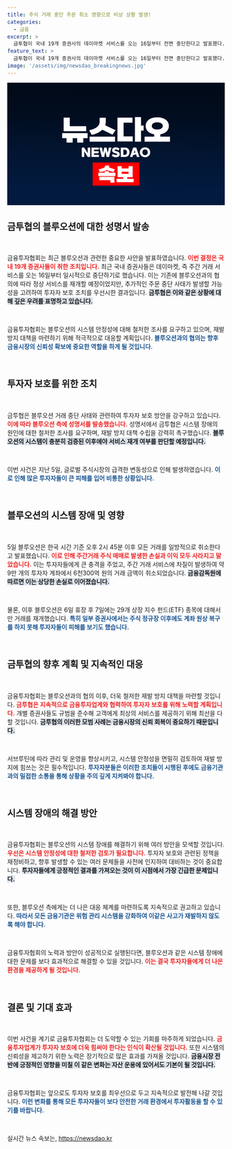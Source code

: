 ```yaml
---
title: 주식 거래 중단 주문 취소 영향으로 비상 상황 발생!
categories:
  - 금융
excerpt: >
  금투협이 국내 19개 증권사의 데이마켓 서비스를 오는 16일부터 전면 중단한다고 발표했다. 블루오션의 시스템 장애로 인해 투자자 보호 조치를 마련하며 재발 방지에 나설 계획이다. 주간거래 차질로 약 9만 계좌에서 6천300억 원 거래가 취소된 상황, 시장의 이목이 집중된다.
feature_text: >
  금투협이 국내 19개 증권사의 데이마켓 서비스를 오는 16일부터 전면 중단한다고 발표했다. 블루오션의 시스템 장애로 인해 투자자 보호 조치를 마련하며 재발 방지에 나설 계획이다. 주간거래 차질로 약 9만 계좌에서 6천300억 원 거래가 취소된 상황, 시장의 이목이 집중된다.
image: '/assets/img/newsdao_breakingnews.jpg'
---
```


<p><img src="/assets/img/newsdao_breakingnews.jpg" alt="koreaapp 속보" /></p>

<h2>금투협의 블루오션에 대한 성명서 발송</h2>

<p data-ke-size="size16">&nbsp;</p>

<p>금융투자협회는 최근 블루오션과 관련한 중요한 사안을 발표하였습니다. <b><span style="color: #ee2323;">이번 결정은 국내 19개 증권사들이 취한 조치입니다.</span></b> 최근 국내 증권사들은 데이마켓, 즉 주간 거래 서비스를 오는 16일부터 일시적으로 중단하기로 했습니다. 이는 기존에 블루오션과의 협의에 따라 정상 서비스를 재개할 예정이었지만, 추가적인 주문 중단 사태가 발생할 가능성을 고려하여 투자자 보호 조치를 우선시한 결과입니다. <b><span style="background-color: #21538527;">금투협은 이와 같은 상황에 대해 깊은 우려를 표명하고 있습니다.</span></b> </p>

<p data-ke-size="size16">&nbsp;</p>

<p>금융투자협회는 블루오션의 시스템 안정성에 대해 철저한 조사를 요구하고 있으며, 재발 방지 대책을 마련하기 위해 적극적으로 대응할 계획입니다. <b><span style="color: #1a5490;">블루오션과의 협의는 향후 금융시장의 신뢰성 확보에 중요한 역할을 하게 될 것입니다.</span></b> </p>

<p data-ke-size="size16">&nbsp;</p>

<h2>투자자 보호를 위한 조치</h2>

<p data-ke-size="size16">&nbsp;</p>

<p>금투협은 블루오션 거래 중단 사태와 관련하여 투자자 보호 방안을 강구하고 있습니다. <b><span style="color: #ee2323;">이에 따라 블루오션 측에 성명서를 발송했습니다.</span></b> 성명서에서 금투협은 시스템 장애의 원인에 대한 철저한 조사를 요구하며, 재발 방지 대책 수립을 강력히 촉구했습니다. <b><span style="background-color: #21538527;">블루오션의 시스템이 충분히 검증된 이후에야 서비스 재개 여부를 판단할 예정입니다.</span></b></p>

<p data-ke-size="size16">&nbsp;</p>

<p>이번 사건은 지난 5일, 글로벌 주식시장의 급격한 변동성으로 인해 발생하였습니다. <b><span style="color: #1a5490;">이로 인해 많은 투자자들이 큰 피해를 입어 비통한 상황입니다.</span></b> </p>

<p data-ke-size="size16">&nbsp;</p>

<h2>블루오션의 시스템 장애 및 영향</h2>

<p data-ke-size="size16">&nbsp;</p>

<p>5일 블루오션은 한국 시간 기준 오후 2시 45분 이후 모든 거래를 일방적으로 취소한다고 발표했습니다. <b><span style="color: #ee2323;">이로 인해 주간거래 주식 매매로 발생한 손실과 이익 모두 사라지고 말았습니다.</span></b> 이는 투자자들에게 큰 충격을 주었고, 주간 거래 서비스에 차질이 발생하여 약 9만 개의 투자자 계좌에서 6천300억 원의 거래 금액이 취소되었습니다. <b><span style="background-color: #21538527;">금융감독원에 따르면 이는 상당한 손실로 이어졌습니다.</span></b></p>

<p data-ke-size="size16">&nbsp;</p>

<p>물론, 이후 블루오션은 6일 휴장 후 7일에는 29개 상장 지수 펀드(ETF) 종목에 대해서만 거래를 재개했습니다. <b><span style="color: #1a5490;">특히 일부 증권사에서는 주식 정규장 이후에도 계좌 원상 복구를 하지 못해 투자자들이 피해를 보기도 했습니다.</span></b></p>

<p data-ke-size="size16">&nbsp;</p>

<h2>금투협의 향후 계획 및 지속적인 대응</h2>

<p data-ke-size="size16">&nbsp;</p>

<p>금융투자협회는 블루오션과의 협의 이후, 더욱 철저한 재발 방지 대책을 마련할 것입니다. <b><span style="color: #ee2323;">금투협은 지속적으로 금융투자업계와 협력하여 투자자 보호를 위해 노력할 계획입니다.</span></b> 개별 증권사들도 규범을 준수해 고객에게 최상의 서비스를 제공하기 위해 최선을 다할 것입니다. <b><span style="background-color: #21538527;">금투협의 이러한 모범 사례는 금융시장의 신뢰 회복이 중요하기 때문입니다.</span></b></p>

<p data-ke-size="size16">&nbsp;</p>

<p>서브루틴에 따라 관리 및 운영을 향상시키고, 시스템 안정성을 면밀히 검토하여 재발 방지에 힘쓰는 것은 필수적입니다. <b><span style="color: #1a5490;">투자자분들은 이러한 조치들이 시행된 후에도 금융기관과의 밀접한 소통을 통해 상황을 주의 깊게 지켜봐야 합니다.</span></b></p>

<p data-ke-size="size16">&nbsp;</p>

<h2>시스템 장애의 해결 방안</h2>

<p data-ke-size="size16">&nbsp;</p>

<p>금융투자협회는 블루오션의 시스템 장애를 해결하기 위해 여러 방안을 모색할 것입니다. <b><span style="color: #ee2323;">우선은 시스템 안정성에 대한 철저한 검토가 필요합니다.</span></b> 투자자 보호와 관련된 정책을 재정비하고, 향후 발생할 수 있는 여러 문제들을 사전에 인지하여 대비하는 것이 중요합니다. <b><span style="background-color: #21538527;">투자자들에게 긍정적인 결과를 가져오는 것이 이 시점에서 가장 긴급한 문제입니다.</span></b></p>

<p data-ke-size="size16">&nbsp;</p>

<p>또한, 블루오션 측에게는 더 나은 대응 체계를 마련하도록 지속적으로 권고하고 있습니다. <b><span style="color: #1a5490;">따라서 모든 금융기관은 위험 관리 시스템을 강화하여 이같은 사고가 재발하지 않도록 해야 합니다.</span></b></p>

<p data-ke-size="size16">&nbsp;</p>

<p>금융투자협회의 노력과 방안이 성공적으로 실행된다면, 블루오션과 같은 시스템 장애에 대한 문제를 보다 효과적으로 해결할 수 있을 것입니다. <b><span style="color: #ee2323;">이는 결국 투자자들에게 더 나은 환경을 제공하게 될 것입니다.</span></b></p>

<p data-ke-size="size16">&nbsp;</p>

<h2>결론 및 기대 효과</h2>

<p data-ke-size="size16">&nbsp;</p>

<p>이번 사건을 계기로 금융투자협회는 더 도약할 수 있는 기회를 마주하게 되었습니다. <b><span style="color: #ee2323;">금융투자업계가 투자자 보호에 더욱 힘써야 한다는 인식이 확산될 것입니다.</span></b> 또한 시스템의 신뢰성을 제고하기 위한 노력은 장기적으로 많은 효과를 가져올 것입니다. <b><span style="background-color: #21538527;">금융시장 전반에 긍정적인 영향을 미칠 이 같은 변화는 자산 운용에 있어서도 기본이 될 것입니다.</span></b></p>

<p data-ke-size="size16">&nbsp;</p>

<p>금융투자협회는 앞으로도 투자자 보호를 최우선으로 두고 지속적으로 발전해 나갈 것입니다. <b><span style="color: #1a5490;">이런 변화를 통해 모든 투자자들이 보다 안전한 거래 환경에서 투자활동을 할 수 있기를 바랍니다.</span></b></p>

<p data-ke-size="size16">&nbsp;</p>
실시간 뉴스 속보는, <a href="https://newsdao.kr" rel="dofollow">https://newsdao.kr</a>


